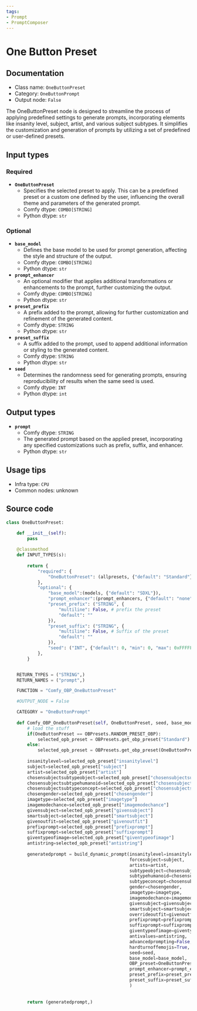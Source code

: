 ```yaml
---
tags:
- Prompt
- PromptComposer
---
```


# One Button Preset
## Documentation
- Class name: `OneButtonPreset`
- Category: `OneButtonPrompt`
- Output node: `False`

The OneButtonPreset node is designed to streamline the process of applying predefined settings to generate prompts, incorporating elements like insanity level, subject, artist, and various subject subtypes. It simplifies the customization and generation of prompts by utilizing a set of predefined or user-defined presets.
## Input types
### Required
- **`OneButtonPreset`**
    - Specifies the selected preset to apply. This can be a predefined preset or a custom one defined by the user, influencing the overall theme and parameters of the generated prompt.
    - Comfy dtype: `COMBO[STRING]`
    - Python dtype: `str`
### Optional
- **`base_model`**
    - Defines the base model to be used for prompt generation, affecting the style and structure of the output.
    - Comfy dtype: `COMBO[STRING]`
    - Python dtype: `str`
- **`prompt_enhancer`**
    - An optional modifier that applies additional transformations or enhancements to the prompt, further customizing the output.
    - Comfy dtype: `COMBO[STRING]`
    - Python dtype: `str`
- **`preset_prefix`**
    - A prefix added to the prompt, allowing for further customization and refinement of the generated content.
    - Comfy dtype: `STRING`
    - Python dtype: `str`
- **`preset_suffix`**
    - A suffix added to the prompt, used to append additional information or styling to the generated content.
    - Comfy dtype: `STRING`
    - Python dtype: `str`
- **`seed`**
    - Determines the randomness seed for generating prompts, ensuring reproducibility of results when the same seed is used.
    - Comfy dtype: `INT`
    - Python dtype: `int`
## Output types
- **`prompt`**
    - Comfy dtype: `STRING`
    - The generated prompt based on the applied preset, incorporating any specified customizations such as prefix, suffix, and enhancer.
    - Python dtype: `str`
## Usage tips
- Infra type: `CPU`
- Common nodes: unknown


## Source code
```python
class OneButtonPreset:

    def __init__(self):
        pass
    
    @classmethod
    def INPUT_TYPES(s):
               
        return {
            "required": {
                "OneButtonPreset": (allpresets, {"default": "Standard"}),
            },
            "optional": {
                "base_model":(models, {"default": "SDXL"}),
                "prompt_enhancer":(prompt_enhancers, {"default": "none"}),
                "preset_prefix": ("STRING", {
                    "multiline": False, # prefix the preset
                    "default": ""
                }),
                "preset_suffix": ("STRING", {
                    "multiline": False, # Suffix of the preset
                    "default": ""
                }),   
                "seed": ("INT", {"default": 0, "min": 0, "max": 0xFFFFFFFFFFFFFFFF}),
            },
        }


    RETURN_TYPES = ("STRING",)
    RETURN_NAMES = ("prompt",)

    FUNCTION = "Comfy_OBP_OneButtonPreset"

    #OUTPUT_NODE = False

    CATEGORY = "OneButtonPrompt"
    
    def Comfy_OBP_OneButtonPreset(self, OneButtonPreset, seed, base_model, prompt_enhancer, preset_prefix, preset_suffix):
        # load the stuff
        if(OneButtonPreset == OBPresets.RANDOM_PRESET_OBP):
            selected_opb_preset = OBPresets.get_obp_preset("Standard")
        else:
            selected_opb_preset = OBPresets.get_obp_preset(OneButtonPreset)
        
        insanitylevel=selected_opb_preset["insanitylevel"]
        subject=selected_opb_preset["subject"]
        artist=selected_opb_preset["artist"]
        chosensubjectsubtypeobject=selected_opb_preset["chosensubjectsubtypeobject"]
        chosensubjectsubtypehumanoid=selected_opb_preset["chosensubjectsubtypehumanoid"]
        chosensubjectsubtypeconcept=selected_opb_preset["chosensubjectsubtypeconcept"]
        chosengender=selected_opb_preset["chosengender"]
        imagetype=selected_opb_preset["imagetype"]
        imagemodechance=selected_opb_preset["imagemodechance"]
        givensubject=selected_opb_preset["givensubject"]
        smartsubject=selected_opb_preset["smartsubject"]
        givenoutfit=selected_opb_preset["givenoutfit"]
        prefixprompt=selected_opb_preset["prefixprompt"]
        suffixprompt=selected_opb_preset["suffixprompt"]
        giventypeofimage=selected_opb_preset["giventypeofimage"]
        antistring=selected_opb_preset["antistring"]
        
        generatedprompt = build_dynamic_prompt(insanitylevel=insanitylevel,
                                               forcesubject=subject,
                                               artists=artist,
                                               subtypeobject=chosensubjectsubtypeobject,
                                               subtypehumanoid=chosensubjectsubtypehumanoid,
                                               subtypeconcept=chosensubjectsubtypeconcept,
                                               gender=chosengender,
                                               imagetype=imagetype,
                                               imagemodechance=imagemodechance,
                                               givensubject=givensubject,
                                               smartsubject=smartsubject,
                                               overrideoutfit=givenoutfit,
                                               prefixprompt=prefixprompt,
                                               suffixprompt=suffixprompt,
                                               giventypeofimage=giventypeofimage,
                                               antivalues=antistring,
                                               advancedprompting=False,
                                               hardturnoffemojis=True,
                                               seed=seed,
                                               base_model=base_model,
                                               OBP_preset=OneButtonPreset,
                                               prompt_enhancer=prompt_enhancer,
                                               preset_prefix=preset_prefix,
                                               preset_suffix=preset_suffix,
                                               )
        
        
        return (generatedprompt,)

```
